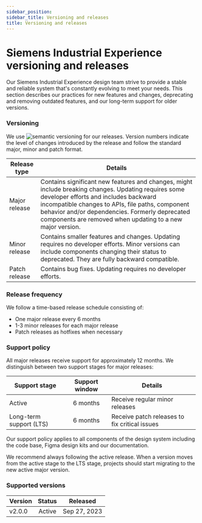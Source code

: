 ```yaml
---
sidebar_position: 
sidebar_title: Versioning and releases
title: Versioning and releases
---
```


# Siemens Industrial Experience versioning and releases

<p className="text-l-title">
Our Siemens Industrial Experience design team strive to provide a stable and reliable system that's constantly evolving to meet your needs. This section describes our practices for new features and changes, deprecating and removing outdated features, and our long-term support for older versions. 
</p>

### Versioning

We use ![semantic versioning](https://semver.org/) for our releases. Version numbers indicate the level of changes introduced by the release and follow the standard major, minor and patch format. 

| Release type        | Details                                                     |
|---------------------|-------------------------------------------------------------|
| Major release       | Contains significant new features and changes, might include breaking changes. Updating requires some developer efforts and includes backward incompatible changes to APIs, file paths, component behavior and/or dependencies. Formerly deprecated components are removed when updating to a new major version. |
| Minor release       | Contains smaller features and changes. Updating requires no developer efforts. Minor versions can include components changing their status to deprecated. They are fully backward compatible. |
| Patch release       | Contains bug fixes. Updating requires no developer efforts. |

### Release frequency

We follow a time-based release schedule consisting of:
- One major release every 6 months
- 1-3 minor releases for each major release
- Patch releases as hotfixes when necessary

### Support policy

All major releases receive support for approximately 12 months. We distinguish between two support stages for major releases:

| Support stage           | Support window | Details                                       |
|-------------------------|:--------------:|-----------------------------------------------|
| Active                  | 6 months       | Receive regular minor releases                |
| Long-term support (LTS) | 6 months       | Receive patch releases to fix critical issues |

Our support policy applies to all components of the design system including the code base, Figma design kits and our documentation. 

We recommend always following the active release. When a version moves from the active stage to the LTS stage, projects should start migrating to the new active major version. 

### Supported versions

|Version      |Status     |Released      |
|-------------|:---------:|--------------|
|v2.0.0       |Active     |Sep 27, 2023  |
